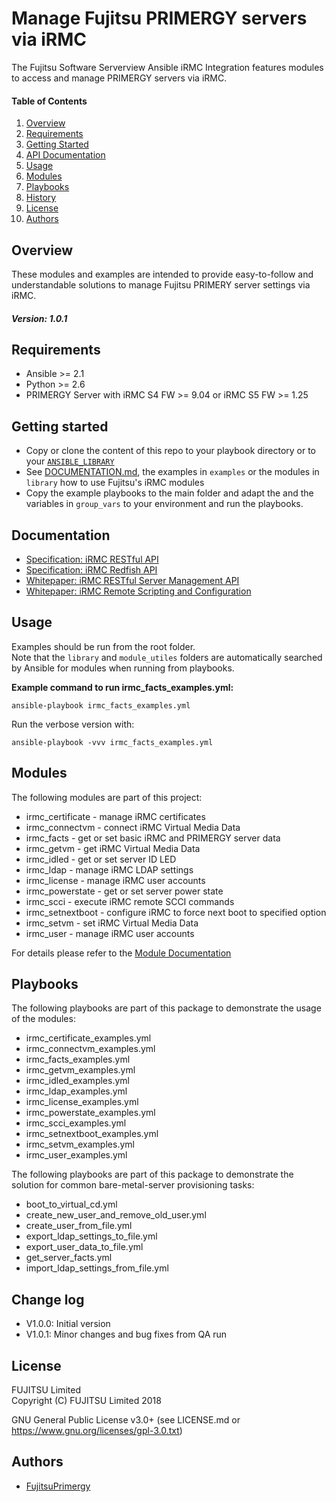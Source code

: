 
# Manage Fujitsu PRIMERGY servers via iRMC

The Fujitsu Software Serverview Ansible iRMC Integration features modules to access and manage
PRIMERGY servers via iRMC.

#### Table of Contents

1. [Overview](#overview)
2. [Requirements](#requirements)
3. [Getting Started](#getting-started)
4. [API Documentation](#api-documentation)
5. [Usage](#usage)
6. [Modules](#modules)
7. [Playbooks](#playbooks)
8. [History](#history)
9. [License](#license)
10. [Authors](#authors)

## Overview

These modules and examples are intended to provide easy-to-follow and understandable solutions to manage
Fujitsu PRIMERY server settings via iRMC.

##### Version: 1.0.1

## Requirements

- Ansible >= 2.1
- Python >= 2.6
- PRIMERGY Server with iRMC S4 FW >= 9.04 or iRMC S5 FW >= 1.25

## Getting started

- Copy or clone the content of this repo to your playbook directory or to your
  [`ANSIBLE_LIBRARY`](http://docs.ansible.com/ansible/latest/intro_configuration.html#library)
- See [DOCUMENTATION.md](DOCUMENTATION.md), the examples in ```examples``` or the modules in ```library```
  how to use Fujitsu's iRMC modules
- Copy the example playbooks to the main folder and adapt the and the variables in ```group_vars```
  to your environment and run the playbooks.

## Documentation

- [Specification: iRMC RESTful API](http://manuals.ts.fujitsu.com/file/13371/irmc-restful-spec-en.pdf)
- [Specification: iRMC Redfish API](http://manuals.ts.fujitsu.com/file/13372/irmc-redfish-wp-en.pdf)
- [Whitepaper: iRMC RESTful Server Management API](http://manuals.ts.fujitsu.com/file/12844/irmc-restful-wp-en.pdf)
- [Whitepaper: iRMC Remote Scripting and Configuration](http://manuals.ts.fujitsu.com/file/12563/wp-svs-irmc-remote-scripting-en.pdf)

## Usage

Examples should be run from the root folder.  
Note that the ```library``` and ```module_utiles``` folders are automatically searched by Ansible for modules when running
from playbooks.

**Example command to run irmc_facts_examples.yml:**

`ansible-playbook irmc_facts_examples.yml`

Run the verbose version with:

`ansible-playbook -vvv irmc_facts_examples.yml`

## Modules

The following modules are part of this project:

  * irmc_certificate - manage iRMC certificates
  * irmc_connectvm - connect iRMC Virtual Media Data
  * irmc_facts - get or set basic iRMC and PRIMERGY server data
  * irmc_getvm - get iRMC Virtual Media Data
  * irmc_idled - get or set server ID LED
  * irmc_ldap - manage iRMC LDAP settings
  * irmc_license - manage iRMC user accounts
  * irmc_powerstate - get or set server power state
  * irmc_scci - execute iRMC remote SCCI commands
  * irmc_setnextboot - configure iRMC to force next boot to specified option
  * irmc_setvm - set iRMC Virtual Media Data
  * irmc_user - manage iRMC user accounts

For details please refer to the [Module Documentation](DOCUMENTATION.md)

## Playbooks

The following playbooks are part of this package to demonstrate the usage of the modules:

  * irmc_certificate_examples.yml
  * irmc_connectvm_examples.yml
  * irmc_facts_examples.yml
  * irmc_getvm_examples.yml
  * irmc_idled_examples.yml
  * irmc_ldap_examples.yml
  * irmc_license_examples.yml
  * irmc_powerstate_examples.yml
  * irmc_scci_examples.yml
  * irmc_setnextboot_examples.yml
  * irmc_setvm_examples.yml
  * irmc_user_examples.yml

The following playbooks are part of this package to demonstrate the solution for common
bare-metal-server provisioning tasks:

* boot_to_virtual_cd.yml
* create_new_user_and_remove_old_user.yml
* create_user_from_file.yml
* export_ldap_settings_to_file.yml
* export_user_data_to_file.yml
* get_server_facts.yml
* import_ldap_settings_from_file.yml

## Change log

* V1.0.0: Initial version
* V1.0.1: Minor changes and bug fixes from QA run

## License

FUJITSU Limited  
Copyright (C) FUJITSU Limited 2018

GNU General Public License v3.0+ (see LICENSE.md or https://www.gnu.org/licenses/gpl-3.0.txt)

## Authors

* [FujitsuPrimergy](http://github.com/FujitsuPrimergy)
